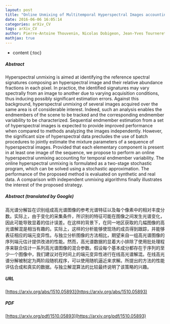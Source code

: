 ```yaml
---
layout: post
title: "Online Unmixing of Multitemporal Hyperspectral Images accounting for Spectral Variability"
date: 2016-06-06 16:05:14
categories: arXiv_CV
tags: arXiv_CV
author: Pierre-Antoine Thouvenin, Nicolas Dobigeon, Jean-Yves Tourneret
mathjax: true
---
```


* content
{:toc}

##### Abstract
Hyperspectral unmixing is aimed at identifying the reference spectral signatures composing an hyperspectral image and their relative abundance fractions in each pixel. In practice, the identified signatures may vary spectrally from an image to another due to varying acquisition conditions, thus inducing possibly significant estimation errors. Against this background, hyperspectral unmixing of several images acquired over the same area is of considerable interest. Indeed, such an analysis enables the endmembers of the scene to be tracked and the corresponding endmember variability to be characterized. Sequential endmember estimation from a set of hyperspectral images is expected to provide improved performance when compared to methods analyzing the images independently. However, the significant size of hyperspectral data precludes the use of batch procedures to jointly estimate the mixture parameters of a sequence of hyperspectral images. Provided that each elementary component is present in at least one image of the sequence, we propose to perform an online hyperspectral unmixing accounting for temporal endmember variability. The online hyperspectral unmixing is formulated as a two-stage stochastic program, which can be solved using a stochastic approximation. The performance of the proposed method is evaluated on synthetic and real data. A comparison with independent unmixing algorithms finally illustrates the interest of the proposed strategy.

##### Abstract (translated by Google)
高光谱分解旨在识别组成高光谱图像的参考光谱特征以及每个像素中的相对丰度分数。实际上，由于变化的采集条件，所识别的特征可能在图像之间发生光谱变化，因此可能导致显着的估计误差。在这样的背景下，在同一地区获取的几幅图像的高光谱解混是相当有趣的。实际上，这样的分析能够使现场的成员得到跟踪，并能够表征相应的端元变异性。与独立分析图像的方法相比，期望来自一组高光谱图像的序列端元估计提供改进的性能。然而，高光谱数据的显着大小排除了使用批处理程序来联合估计一系列高光谱图像的混合参数。假设每个基本成分都存在于序列的至少一个图像中，我们建议对在时间上的端元变异性进行在线高光谱解混。在线高光谱分解被制定为两阶段随机程序，可以使用随机逼近来求解。所提出的方法的性能评估合成和真实的数据。与独立解混算法的比较最终说明了该策略的兴趣。

##### URL
[https://arxiv.org/abs/1510.05893](https://arxiv.org/abs/1510.05893)

##### PDF
[https://arxiv.org/pdf/1510.05893](https://arxiv.org/pdf/1510.05893)

